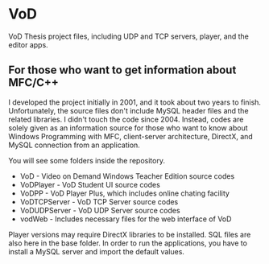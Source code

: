 # VoD
VoD Thesis project files, including UDP and TCP servers, player, and the editor apps.

## For those who want to get information about MFC/C++ 

I developed the project initially in 2001, and it took about two years to finish. Unfortunately, the source files don't include MySQL header files and the related libraries. I didn't touch the code since 2004. Instead, codes are solely given as an information source for those who want to know about Windows Programming with MFC, client-server architecture, DirectX, and MySQL connection from an application. 

You will see some folders inside the repository.  

- VoD - Video on Demand Windows Teacher Edition source codes
- VoDPlayer - VoD Student UI source codes
- VoDPP - VoD Player Plus, which includes online chating facility
- VoDTCPServer - VoD TCP Server source codes
- VoDUDPServer - VoD UDP Server source codes
- vodWeb - Includes necessary files for the web interface of VoD

Player versions may require DirectX libraries to be installed. SQL files are also here in the base folder. In order to run the applications, you have to install a MySQL server and import the default values.
